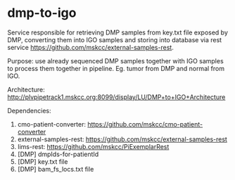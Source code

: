 # dmp-to-igo

Service responsible for retrieving DMP samples from key.txt file exposed by DMP, converting them into IGO samples and storing into database via rest service https://github.com/mskcc/external-samples-rest.

Purpose: use already sequenced DMP samples together with IGO samples to process them together in pipeline. Eg. tumor from DMP and normal from IGO.

Architecture:
http://plvpipetrack1.mskcc.org:8099/display/LU/DMP+to+IGO+Architecture

Dependencies:
1. cmo-patient-converter: https://github.com/mskcc/cmo-patient-converter
2. external-samples-rest: https://github.com/mskcc/external-samples-rest
3. lims-rest: https://github.com/mskcc/PiExemplarRest
4. [DMP] dmpIds-for-patientId
5. [DMP] key.txt file
6. [DMP] bam_fs_locs.txt file

